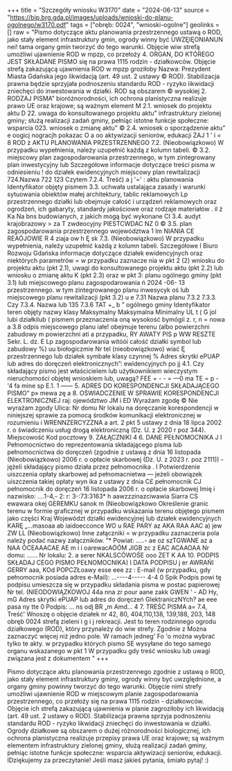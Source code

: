 +++
title = "Szczegóły wniosku W3170"
date = "2024-06-13"
source = "https://bip.brg.gda.pl/images/uploads/wnioski-do-planu-ogolnego/w3170.pdf"
tags = ["obręb: 0024", "wnioski-ogolne"]
geolinks = []
raw = "Pismo dotyczące aktu planowania przestrzennego ustawą o ROD, jako stały element infrastruktury gmin, ogrody winny być UWZĘIĘONIANUN nei! tama organy gmin tworzyć do tego warunki. Objęcie wiw strefą umożliwi ujawnienie ROD w mpzp, co przełoży 4. ORGAN, DO KTÓREGO JEST SKŁADANE PISMO się na prawa 1115 rodzin - działkowców. Objęcie strefą zakazującą ujawnienia ROD w mpzp groziłoby Nazwa: Prezydent Miasta Gdańska jego likwidacją (art. 49 ust. 2 ustawy © ROD). Stabilizacja prawna będzie sprzyjała podnoszeniu standardu ROD - ryzyko iikwidacji zniechęci do inwestowania w działki. ROD są obszarem © wysokiej 2. RODZAJ PISMA” bioróżnorodności, ich ochrona planistyczna realizuje prawo UE oraz krajowe; są ważnym element M 2.1. wniosek do projektu aktu D 22. uwaga do konsultowanego projektu aktu” infrastruktury zielonej gminy; służą realizacji zadań gminy, pełniąc istotne funkcje społeczne: wsparcia 023. wniosek o zmianę aktu” © 2.4. wniosek o sporządzenie aktu” e oogicj nogracjh pokazac O a oo aktywizacji seniorów, edukacji ZAJ 1 ' i = 8 ROD ż AKTU PLANOWANIA PRZESTRZENNEGO 7.2. (Nieobowiązkowo) W przypadku wypełnienia, należy uzupełnić każdą z kolumn tabeli. © 3.2. miejscowy plan zagospodarowania przestrzennego, w tym zintegrowany plan inwestycyjny lub Szczegółowe  informacje dotyczące treści pisma w odniesieniu ! do działek ewidencyjnych miejscowy plan rewitalizacji 724.Nazwa  722  123 Czytem 7.2.4. Treść)  a j '=' : aktu planowania Identyfikator objęty pismem  3.3. uchwała ustalająca zasady i warunki sytuowania obiektów małej architektury, tablic reklamowych Lp przestrzennego działki lub  obejmuje całość  i urządzeń reklamowych oraz ogrodzeń, ich gabaryty, standardy jakościowe oraz rodzaje materiałów  .  il ż Ka Na bns   budowianych, z jakich mogą być wykonane CI 3.4. audyt krajobrazowy > za T zwdeocyjny PIESTCWDAC  NZ 0 © 3.5. plan zagospodarowania przestrzennego województwa  1       lm NIANIA  CE REAÓJOWIE R  4 ziaja ow h Ę sk 7.3. (Nieobowiązkowo) W przypadku wypełnienia, należy uzupełnić każdą z kolumn tabeli. Szczegółowe I Biuro Rozwoju Gdańska informacje dotyczące działek ewidencyjnych oraz niektórych parametrów = w przypadku zaznacze nia w pkt 2 (2) wniosku do projektu aktu (pkt 2.1), uwagi do konsultowanego projektu aktu (pkt 2.2) lub wniosku o zmianę aktu K (pkt 2.3) oraz w pkt 3: planu ogólnego gminy (pkt 3.1) lub miejscowego planu zagospodarowania ń 2024 -06- 13 przestrzennego. w tym zintegrowanego planu inwesycyk oś lub miejscowego planu rewitalizacji (pkt 3.2) u e 7.31 Nazwa planu  7.3.2  7.3.3. Czy  7.3.4. Nazwa lub  135  7.3.6 TAT  +_ b ”  ogólnego gminy  Identyfikator teren objęty nazwy klasy  Maksymalny  Maksymalna  Minimalny UL t ( G jol   lubi działkilub ( pismem  przeznaczenia  oną wysokość  bymógii  z. r, n = nowa a 3.8 odpis miejscowego planu iałe!  obejmuje terenu (albo powierzchni zabudowy m powierzchni  ati a przypadku, RY AWATY PIS p WW RESZTE Sekr. L. dz. E  Lp  zagospodarowania  witóói  całość działki  symbol lub zabudowy %)  uu  biołogiczmie  Nr tel (nieobowiązkowo) wiać Ę przestrzennego  lub działek symbałe klasy    czynnej % Adres skrytki ePUAP lub adres do doręczeń elektronicznych”:     ewidencyjnych  po jj     4.1. Czy składający pismo jest właścicielem lub użytkownikiem wieczystym nieruchomości objętej wnioskiem         lub, uwagą? FEE =  - -  = —0  ma TE = p  - '4 fa mine sp  E.1. 1 —— 5. ADRES DO KORESPONDENCJI SKŁADAJĄCEGO PISMO” p» mewa zę a 8. OŚWIADCZENIE W SPRAWIE KORESPONDENCJI ELEKTRONICZNEJ raj: ojewództwo JM i ED Wyrażam zgodę © Nie wyrażam zgody Ulica: Nr domu Nr lokalu na doręczanie korespondencji w niniejszej sprawie za pomocą środków komunikacji elektronicznej w rozumieniu i WRENNZERCYZZNA a art. 2 pkt 5 ustawy z dnia 18 lipca 2002 r. o świadczeniu usług drogą elektroniczną (Dz. U. z 2020 r poz 344). Miejscowość Kod pocztowy 9. ZAŁĄCZNIKI 4 6. DANE PEŁNOMOCNIKA J I Pełnomocnictwo do reprezentowania składającego pisma lub pełnomocnictwa do doręczeń (zgodnie z ustawą z dnia 16 listopada (Nieobowiązkowo) 2006 r. o opłacie skarbowej (Dz. U. z 2023 r. poz 2111)) - jężeli składający pismo działa przez pełnomocnika . I Potwierdzenie uiszczenia opłaty skarbowej ad pełnomacnietwa — jeżeli obowiązek uiszczenia takiej opłaty wyn ika z ustawy z dnia C£ pełnomocnik CJ pełnomocnik do doręczeń 16 listopada 2006 r. o opłacie skarbowej Imię i nazwisko: ....1-4,- 2: r: 3-:73:3163* h aawzzzinazciwawia Siarra CS ewawara okej GEREMKU sanok  m (Nieobowiązkowo  Określenie granic terenu w formie graficznej w przypadku wskazania terenu objętego pismem jako części Kraj Województ działki ewidencyjnej lub działek ewidencyjnych KARĘ „...masoaa ab iaidoecconce WO u RAE PARY az AKA RAA AAC a) jew ZW LL (Nieobowiązkowo) Inne załączniki = w przypadku zaznaczeria pola należy podać nazwy załączników. ”* Powiat: .....- ae oz szTGWANE az a NAA ÓCEAAACAE AE m i i  oarewacAÓÓM JIGB zc  z EAC ACAAOAA Nr domu: ...... Nr lokalu: 2. a serer NKALSCÓWOŚE ooo ZET K AA 10. PODPIS SKŁADAJ CEGO PISMO PEŁNOMOCNIKA) I DATA PODPISU j er AWRAŃI GERRY aaa, KOd POPCZŁoawy esse eee zz : E-mail (w przypadku, gdy pełnomocnik posiada adres e-Mail): ...----4----- 4-4 0 Spik Podpis powi tę podpisu umieszcza się w przypadku składania pisma w postac papierowej  Nr tel. (NIEODOWIĄZKOWOJ 44a nna zr pour aane zakk GWEN ' - AD Hy, mG Adres skrytki ePUAP lub adres do doręczeń GlektraniczNYch? ae eee pasa ny tte 0 Podpis: ... ns odj BR „m Amd... 4 7. TREŚĆ PISMA a=  7.4, Treść' Wnoszę o objęcie działek nr 42, 80, 404,110,138, 139,188, 203, 148 obręb 0024 strefą zieleni i g i j  rekreacji. Jest to teren rodzinnego ogrodu działkowego (ROD), który przynależy do wiw strefy. Zgodnie z Można zaznaczyć więcej niż jedno pole. W ramach jedneg' Fo 'o można wybrać tylko te akty. w przypadku których pismo SE wysyłane do tego samego organu wskazanego w pkt 1 W przypadku gdy treść wniosku lub uwagi związana jest z dokumentem "
+++

Pismo dotyczące aktu planowania przestrzennego zgodnie z ustawą o ROD, jako stały element infrastruktury gminy, ogrody winny być uwzględnione, a organy gminy powinny tworzyć do tego warunki. Objęcie nimi strefy umożliwi ujawnienie ROD w miejscowym planie zagospodarowania przestrzennego, co przełoży się na prawa 1115 rodzin - działkowców. Objęcie ich strefą zakazującą ujawnienia w planie zagroziłoby ich likwidacją (art. 49 ust. 2 ustawy o ROD). Stabilizacja prawna sprzyja podnoszeniu standardu ROD - ryzyko likwidacji zniechęci do inwestowania w działki. Ogrody działkowe są obszarem o dużej różnorodności biologicznej, ich ochrona planistyczna realizuje przepisy prawa UE oraz krajowe; są ważnym elementem infrastruktury zielonej gminy, służą realizacji zadań gminy, pełniąc istotne funkcje społeczne: wsparcia aktywizacji seniorów, edukacji. IDziękujemy za przeczytanie! Jeśli masz jakieś pytania, śmiało pytaj! :)


